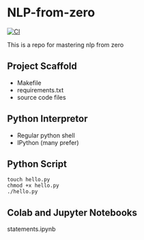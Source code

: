 
# NLP-from-zero
[![CI](https://github.com/SepidehHosseinian/function-from-zero/actions/workflows/main.yml/badge.svg)](https://github.com/SepidehHosseinian/function-from-zero/actions/workflows/main.yml)

This is a repo for mastering  nlp from zero

## Project Scaffold

* Makefile
* requirements.txt
* source code files

## Python Interpretor

* Regular python shell
* IPython (many prefer)

## Python Script

```
touch hello.py
chmod +x hello.py 
./hello.py 
```

## Colab and Jupyter Notebooks

statements.ipynb
